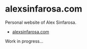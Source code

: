 # alexsinfarosa.com

Personal website of Alex Sinfarosa.

- [alexsinfarosa.com](https://alexsinfarosa.com)

Work in progress...

